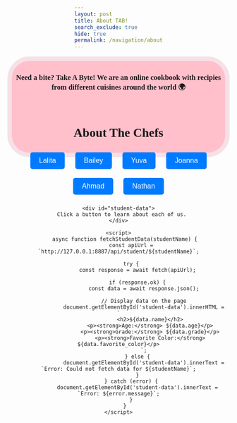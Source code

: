 ```yaml
---
layout: post
title: About TAB!
search_exclude: true
hide: true
permalink: /navigation/about
---
```

<div style="text-align: center;" class="header">
<h3>Need a bite? Take A Byte! We are an online cookbook with recipies from different cuisines around the world 🌍️ </h3>

<br>


<style>
.header {
        border: 10px solid black;
        border-radius: 50px;
        border-color: #F5E1E7;
        background-color: pink;
        text-align: center;
        padding: 5px 0 3px 0;
        height: 200px;
        font-family: 'Playfair Display', serif;
        }
</style>

<!DOCTYPE html>
<html lang="en">
<head>
    <meta charset="UTF-8">
    <meta name="viewport" content="width=device-width, initial-scale=1.0">
    <title>Fetch Student Data</title>
    <style>
        body {
            font-family: Arial, sans-serif;
            display: flex;
            flex-direction: column;
            align-items: center;
            margin-top: 50px;
        }
        button {
            padding: 10px 20px;
            font-size: 16px;
            margin: 10px;
            background-color: #007bff;
            color: white;
            border: none;
            border-radius: 5px;
            cursor: pointer;
        }
        button:hover {
            background-color: #0056b3;
        }
        #student-data {
            margin-top: 20px;
            padding: 10px;
            border: 1px solid #ddd;
            border-radius: 5px;
            background: #f9f9f9;
            max-width: 400px;
            text-align: center;
        }
    </style>
</head>
<body>
    <h1>About The Chefs</h1>
    <button onclick="fetchStudentData('lalita')">Lalita</button>
    <button onclick="fetchStudentData('bailey')">Bailey</button>
    <button onclick="fetchStudentData('yuva')">Yuva</button>
    <button onclick="fetchStudentData('joanna')">Joanna</button>
    <button onclick="fetchStudentData('ahmad')">Ahmad</button>
    <button onclick="fetchStudentData('nathan')">Nathan</button>

    <div id="student-data">
      Click a button to learn about each of us.
    </div>

    <script>
        async function fetchStudentData(studentName) {
            const apiUrl = `http://127.0.0.1:8887/api/student/${studentName}`;

            try {
                const response = await fetch(apiUrl);

                if (response.ok) {
                    const data = await response.json();

                    // Display data on the page
                    document.getElementById('student-data').innerHTML = `
                        <h2>${data.name}</h2>
                        <p><strong>Age:</strong> ${data.age}</p>
                        <p><strong>Grade:</strong> ${data.grade}</p>
                        <p><strong>Favorite Color:</strong> ${data.favorite_color}</p>
                    `;
                } else {
                    document.getElementById('student-data').innerText = `Error: Could not fetch data for ${studentName}`;
                }
            } catch (error) {
                document.getElementById('student-data').innerText = `Error: ${error.message}`;
            }
        }
    </script>
</body>
</html>

